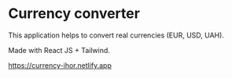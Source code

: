 # Currency converter
This application helps to convert real currencies (EUR, USD, UAH).

Made with React JS + Tailwind.

https://currency-ihor.netlify.app